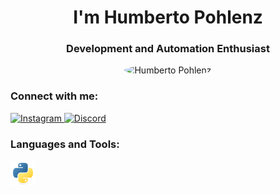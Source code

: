 <h1 align="center"> I'm Humberto Pohlenz</h1>
<h3 align="center">Development and Automation Enthusiast</h3>

<p align="center">
  <img src="https://scontent.fcfc2-1.fna.fbcdn.net/v/t39.30808-1/449068579_2258437284502453_1976001425222629747_n.jpg?stp=dst-jpg_s200x200&_nc_cat=101&ccb=1-7&_nc_sid=0ecb9b&_nc_ohc=slUj7pjSifgQ7kNvgG4Sv5Z&_nc_ht=scontent.fcfc2-1.fna&oh=00_AYCH0qjPf1lhuQtiG_81EmeaGvUXaGANkUZ9moM-TAR9yg&oe=66DD7713" alt="Humberto Pohlenz" width="150" height="150" style="border-radius: 100%;" />
</p>

<h3 align="left">Connect with me:</h3>
<p align="left">
  <a href="https://instagram.com/beto_pohlenz" target="_blank">
    <img src="https://raw.githubusercontent.com/rahuldkjain/github-profile-readme-generator/master/src/images/icons/Social/instagram.svg" alt="Instagram" height="30" width="40" />
  </a>
  <a href="https://discord.gg/hmUAQAS7" target="_blank">
    <img src="https://raw.githubusercontent.com/rahuldkjain/github-profile-readme-generator/master/src/images/icons/Social/discord.svg" alt="Discord" height="30" width="40" />
  </a>
</p>

<h3 align="left">Languages and Tools:</h3>
<p align="left">
  <a href="https://www.python.org" target="_blank" rel="noreferrer">
    <img src="https://raw.githubusercontent.com/devicons/devicon/master/icons/python/python-original.svg" alt="Python" width="40" height="40"/>
  </a>
  <!-- Adicione outros ícones de ferramentas aqui -->
</p>
